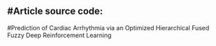 #Article source code:
-
#Prediction of Cardiac Arrhythmia via an Optimized Hierarchical Fused Fuzzy Deep Reinforcement Learning
